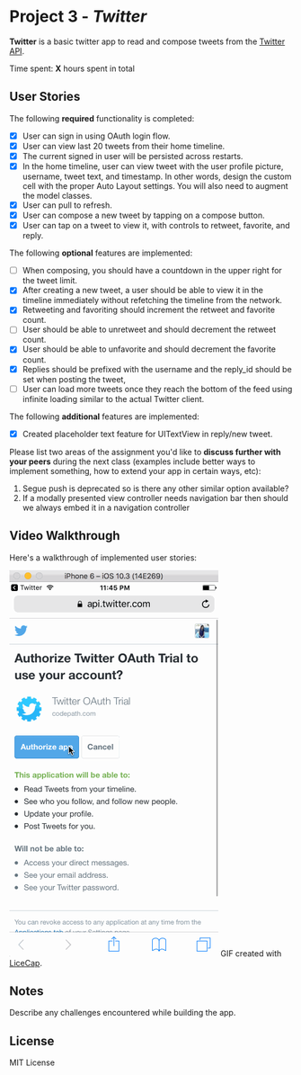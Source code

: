 # Project 3 - *Twitter*

**Twitter** is a basic twitter app to read and compose tweets from the [Twitter API](https://apps.twitter.com/).

Time spent: **X** hours spent in total

## User Stories

The following **required** functionality is completed:

- [x] User can sign in using OAuth login flow.
- [x] User can view last 20 tweets from their home timeline.
- [x] The current signed in user will be persisted across restarts.
- [x] In the home timeline, user can view tweet with the user profile picture, username, tweet text, and timestamp.  In other words, design the custom cell with the proper Auto Layout settings.  You will also need to augment the model classes.
- [x] User can pull to refresh.
- [x] User can compose a new tweet by tapping on a compose button.
- [x] User can tap on a tweet to view it, with controls to retweet, favorite, and reply.

The following **optional** features are implemented:

- [ ] When composing, you should have a countdown in the upper right for the tweet limit.
- [x] After creating a new tweet, a user should be able to view it in the timeline immediately without refetching the timeline from the network.
- [x] Retweeting and favoriting should increment the retweet and favorite count.
- [ ] User should be able to unretweet and should decrement the retweet count.
- [x] User should be able to unfavorite and should decrement the favorite count.
- [x] Replies should be prefixed with the username and the reply_id should be set when posting the tweet,
- [ ] User can load more tweets once they reach the bottom of the feed using infinite loading similar to the actual Twitter client.

The following **additional** features are implemented:

- [x] Created placeholder text feature for UITextView in reply/new tweet.  

Please list two areas of the assignment you'd like to **discuss further with your peers** during the next class (examples include better ways to implement something, how to extend your app in certain ways, etc):

1. Segue push is deprecated so is there any other similar option available?
2. If a modally presented view controller needs navigation bar then should we always embed it in a navigation controller 


## Video Walkthrough

Here's a walkthrough of implemented user stories:

![Video Walkthrough](Twitter.gif)
GIF created with [LiceCap](http://www.cockos.com/licecap/).

## Notes

Describe any challenges encountered while building the app.

## License
MIT License
